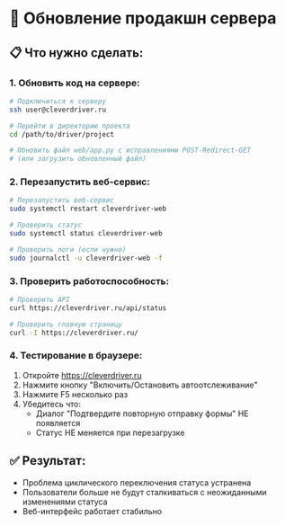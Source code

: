 # 🚀 Обновление продакшн сервера

## 📋 Что нужно сделать:

### 1. Обновить код на сервере:
```bash
# Подключиться к серверу
ssh user@cleverdriver.ru

# Перейти в директорию проекта
cd /path/to/driver/project

# Обновить файл web/app.py с исправлениями POST-Redirect-GET
# (или загрузить обновленный файл)
```

### 2. Перезапустить веб-сервис:
```bash
# Перезапустить веб-сервис
sudo systemctl restart cleverdriver-web

# Проверить статус
sudo systemctl status cleverdriver-web

# Проверить логи (если нужно)
sudo journalctl -u cleverdriver-web -f
```

### 3. Проверить работоспособность:
```bash
# Проверить API
curl https://cleverdriver.ru/api/status

# Проверить главную страницу
curl -I https://cleverdriver.ru/
```

### 4. Тестирование в браузере:
1. Откройте https://cleverdriver.ru
2. Нажмите кнопку "Включить/Остановить автоотслеживание"
3. Нажмите F5 несколько раз
4. Убедитесь что:
   - Диалог "Подтвердите повторную отправку формы" НЕ появляется
   - Статус НЕ меняется при перезагрузке

## ✅ Результат:
- Проблема циклического переключения статуса устранена
- Пользователи больше не будут сталкиваться с неожиданными изменениями статуса
- Веб-интерфейс работает стабильно 
